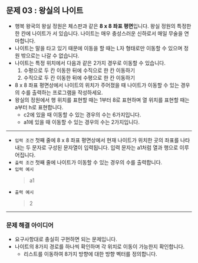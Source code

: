 ## 문제 03 : 왕실의 나이트
- 행복 왕국의 왕실 정원은 체스판과 같은 **8 x 8 좌표 평면**입니다. 왕실 정원의 특정한 한 칸에 나이트가 서 있습니다. 나이트는 매우 충성스러운 신하로서 매일 무술을 연마합니다.
- 나이트는 말을 타고 있기 때문에 이동을 할 때는 L자 형태로만 이동할 수 있으며 정원 밖으로는 나갈 수 없습니다.
- 나이트는 특정 위치에서 다음과 같은 2가지 경우로 이동할 수 있습니다.
  1. 수평으로 두 칸 이동한 뒤에 수직으로 한 칸 이동하기
  2. 수직으로 두 칸 이동한 뒤에 수평으로 한 칸 이동하기
- 8 x 8 좌표 평면상에서 나이트의 위치가 주어졌을 때 나이트가 이동할 수 있는 경우의 수를 출력하는 프로그램을 작성하세요.
- 왕실의 정원에서 행 위치를 표현할 때는 1부터 8로 표현하며 열 위치를 표현할 때는 a부터 h로 표현합니다.
  - c2에 있을 때 이동할 수 있는 경우의 수는 6가지입니다.
  - a1에 있을 때 이동할 수 있는 경우의 수는 2가지입니다.
---
- `입력 조건` 첫째 줄에 8 x 8 좌표 평면상에서 현재 나이트가 위치한 곳의 좌표를 나타내는 두 문자로 구성된 문자열이 입력됩니다. 입력 문자는 a1처럼 열과 행으로 이루어집니다.
- `출력 조건` 첫째 줄에 나이트가 이동할 수 있는 경우의 수를 출력합니다.
- `입력 예시`
  > a1
- `출력 예시`
  > 2
---
### 문제 해결 아이디어
- 요구사항대로 충실히 구현하면 되는 문제입니다.
- 나이트의 8가지 경로를 하나씩 확인하며 각 위치로 이동이 가능한지 확인합니다.
  - 리스트를 이동하여 8가지 방향에 대한 방향 벡터를 정의합니다.